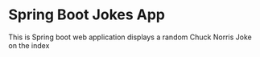 # Spring Boot Jokes App

This is Spring boot web application displays a random Chuck Norris Joke on the index